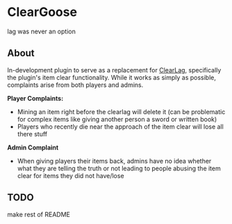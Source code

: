 # ClearGoose

lag was never an option

## About

In-development plugin to serve as a replacement for
<a href="https://www.spigotmc.org/resources/clearlagg.68271/">
ClearLag</a>, specifically the plugin's item clear functionality. While it works as simply as possible, complaints arise
from both players and admins.

<b>Player Complaints:</b>

- Mining an item right before the clearlag will delete it
  (can be problematic for complex items like giving another person a sword or written book)
- Players who recently die near the approach of the item clear will lose all there stuff

<b>Admin Complaint</b>

- When giving players their items back, admins have no idea whether what they are telling the truth or not leading to
  people abusing the item clear for items they did not have/lose

## TODO

make rest of README 
